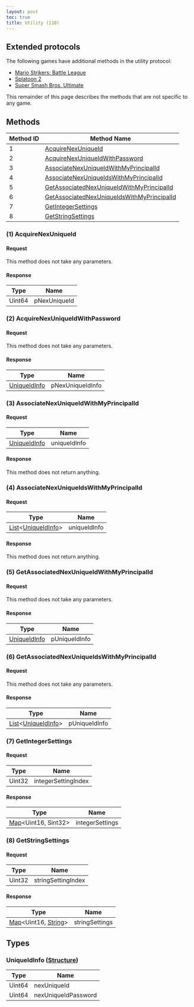 ```yaml
---
layout: post
toc: true
title: Utility (110)
---
```


## Extended protocols

The following games have additional methods in the utility protocol:
* [Mario Strikers: Battle League](/docs/nex/protocols/utility/mario-strikers-battle-league)
* [Splatoon 2](/docs/nex/protocols/utility/splatoon-2)
* [Super Smash Bros. Ultimate](/docs/nex/protocols/utility/super-smash-bros-ultimate)

This remainder of this page describes the methods that are not specific to any game.

## Methods

| Method ID | Method Name                                                                                 |
| --------- | ------------------------------------------------------------------------------------------- |
| 1         | [AcquireNexUniqueId](#1-acquirenexuniqueid)                                                 |
| 2         | [AcquireNexUniqueIdWithPassword](#2-acquirenexuniqueidwithpassword)                         |
| 3         | [AssociateNexUniqueIdWithMyPrincipalId](#3-associatenexuniqueidwithmyprincipalid)           |
| 4         | [AssociateNexUniqueIdsWithMyPrincipalId](#4-associatenexuniqueidswithmyprincipalid)         |
| 5         | [GetAssociatedNexUniqueIdWithMyPrincipalId](#5-getassociatednexuniqueidwithmyprincipalid)   |
| 6         | [GetAssociatedNexUniqueIdsWithMyPrincipalId](#6-getassociatednexuniqueidswithmyprincipalid) |
| 7         | [GetIntegerSettings](#7-getintegersettings)                                                 |
| 8         | [GetStringSettings](#8-getstringsettings)                                                   |

### (1) AcquireNexUniqueId
#### Request
This method does not take any parameters.

#### Response

| Type   | Name         |
| ------ | ------------ |
| Uint64 | pNexUniqueId |

### (2) AcquireNexUniqueIdWithPassword
#### Request
This method does not take any parameters.

#### Response

| Type           | Name             |
| -------------- | ---------------- |
| [UniqueIdInfo] | pNexUniqueIdInfo |

### (3) AssociateNexUniqueIdWithMyPrincipalId
#### Request

| Type           | Name         |
| -------------- | ------------ |
| [UniqueIdInfo] | uniqueIdInfo |

#### Response
This method does not return anything.

### (4) AssociateNexUniqueIdsWithMyPrincipalId
#### Request

| Type                         | Name         |
| ---------------------------- | ------------ |
| [List]&lt;[UniqueIdInfo]&gt; | uniqueIdInfo |

#### Response
This method does not return anything.

### (5) GetAssociatedNexUniqueIdWithMyPrincipalId
#### Request
This method does not take any parameters.

#### Response

| Type           | Name          |
| -------------- | ------------- |
| [UniqueIdInfo] | pUniqueIdInfo |

### (6) GetAssociatedNexUniqueIdsWithMyPrincipalId
#### Request
This method does not take any parameters.

#### Response

| Type                         | Name          |
| ---------------------------- | ------------- |
| [List]&lt;[UniqueIdInfo]&gt; | pUniqueIdInfo |

### (7) GetIntegerSettings
#### Request

| Type   | Name                |
| ------ | ------------------- |
| Uint32 | integerSettingIndex |

#### Response

| Type                        | Name            |
| --------------------------- | --------------- |
| [Map]&lt;Uint16, Sint32&gt; | integerSettings |

### (8) GetStringSettings
#### Request

| Type   | Name               |
| ------ | ------------------ |
| Uint32 | stringSettingIndex |

#### Response

| Type                          | Name           |
| ----------------------------- | -------------- |
| [Map]&lt;Uint16, [String]&gt; | stringSettings |

## Types
### UniqueIdInfo ([Structure])

| Type   | Name                |
| ------ | ------------------- |
| Uint64 | nexUniqueId         |
| Uint64 | nexUniqueIdPassword |

[String]: /docs/nex/types#string
[Buffer]: /docs/nex/types#buffer
[List]: /docs/nex/types#list
[Map]: /docs/nex/types#map
[Structure]: /docs/nex/types#structure
[Data]: /docs/nex/types#anydataholder

[UniqueIdInfo]: #uniqueidinfo-structure

